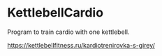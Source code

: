 # KettlebellCardio
Program to train cardio with one kettlebell.

https://kettlebellfitness.ru/kardiotrenirovka-s-girey/
